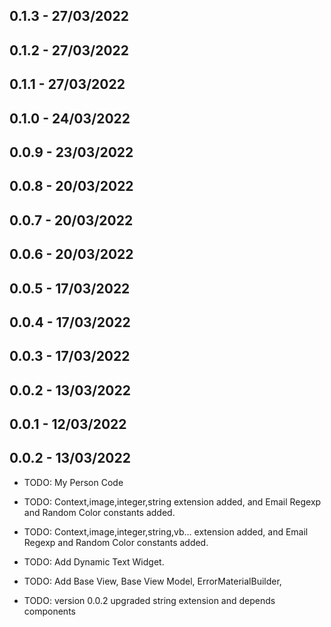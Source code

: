 ## 0.1.3 - 27/03/2022
## 0.1.2 - 27/03/2022
## 0.1.1 - 27/03/2022
## 0.1.0 - 24/03/2022
## 0.0.9 - 23/03/2022
## 0.0.8 - 20/03/2022
## 0.0.7 - 20/03/2022
## 0.0.6 - 20/03/2022
## 0.0.5 - 17/03/2022
## 0.0.4 - 17/03/2022
## 0.0.3 - 17/03/2022
## 0.0.2 - 13/03/2022
## 0.0.1 - 12/03/2022
## 0.0.2 - 13/03/2022


* TODO: My Person Code
* TODO: Context,image,integer,string extension added, and Email Regexp and Random Color constants added.
* TODO: Context,image,integer,string,vb... extension added, and Email Regexp and Random Color constants added.
* TODO: Add Dynamic Text Widget.
* TODO: Add Base View, Base View Model, ErrorMaterialBuilder,

* TODO: version 0.0.2 upgraded string extension and depends components

